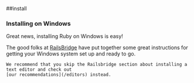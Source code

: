 ##install
### Installing on Windows

Great news, installing Ruby on Windows is easy!

The good folks at [RailsBridge](http://installfest.railsbridge.org/installfest/windows) have put together some great
instructions for getting your Windows system set up and ready to go.

```
We recommend that you skip the Railsbridge section about installing a text editor and check out
[our recommendations](/editors) instead.
```

